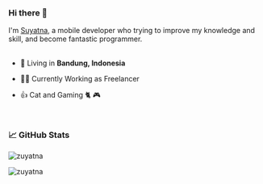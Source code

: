 ### Hi there 👋

I'm [Suyatna](https://twitter.com/zuyatna), a mobile developer who trying to improve my knowledge and skill, and become fantastic programmer.
<br/>
<br/>


- 🗼 Living in **Bandung, Indonesia**

- 👨‍💻 Currently Working as Freelancer

- 👍 Cat and Gaming 🐈 🎮


<br/>

### 📈 GitHub Stats

<p><img src="https://github-readme-stats.vercel.app/api?username=zuyatna&show_icons=true&theme=nightowl&locale=en" alt="zuyatna" /></p>

<p><img align="left" src="https://github-readme-stats.vercel.app/api/top-langs?username=zuyatna&show_icons=true&locale=en&layout=compact&theme=nightowl" alt="zuyatna" /></p>
